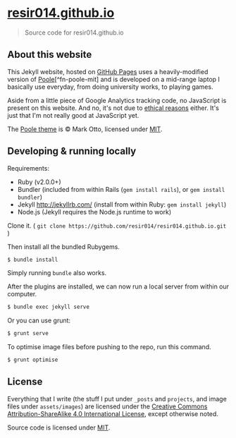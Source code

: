# [resir014.github.io](http://resir014.github.io/)

> Source code for resir014.github.io

## About this website

This Jekyll website, hosted on [GitHub Pages](https://pages.github.com/) uses a heavily-modified version of [Poole](http://getpoole.com/)[^fn-poole-mit] and is developed on a mid-range laptop I basically use everyday, from doing university works, to playing games.

Aside from a little piece of Google Analytics tracking code, no JavaScript is present on this website. And no, it's not due to [ethical reasons](http://www.gnu.org/philosophy/javascript-trap.en.html) either. It's just that I'm not really good at JavaScript yet.

The [Poole theme](http://getpoole.com/) is &copy; Mark Otto, licensed under [MIT](https://github.com/poole/poole/blob/master/LICENSE.md).

## Developing & running locally

Requirements:
* Ruby (v2.0.0+)
* Bundler
  (included from within Rails (`gem install rails`), or `gem install bundler`)
* Jekyll <http://jekyllrb.com/>
  (install from within Ruby: `gem install jekyll`)
* Node.js
  (Jekyll requires the Node.js runtime to work)

Clone it. ( `git clone https://github.com/resir014/resir014.github.io.git` )

Then install all the bundled Rubygems.

```bash
$ bundle install
```

Simply running `bundle` also works.

After the plugins are installed, we can now run a local server from within our computer.

```bash
$ bundle exec jekyll serve
```

Or you can use grunt:

```bash
$ grunt serve
```

To optimise image files before pushing to the repo, run this command.

```bash
$ grunt optimise
```

## License

Everything that I write (the stuff I put under `_posts` and `projects`, and image files under `assets/images`) are licensed under the <a rel="license" href="http://creativecommons.org/licenses/by-sa/4.0/">Creative Commons Attribution-ShareAlike 4.0 International License</a>, except otherwise noted.

Source code is licensed under [MIT](https://github.com/resir014/resir014.github.io/blob/master/LICENSE).
